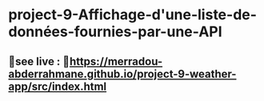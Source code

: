 # project-9-Affichage-d'une-liste-de-données-fournies-par-une-API 

## 🔴see live : 🔗https://merradou-abderrahmane.github.io/project-9-weather-app/src/index.html
  
